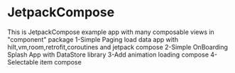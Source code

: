 # JetpackCompose
This is JetpackCompose example app with many composable views in "component" package
1-Simple Paging load data app with hilt,vm,room,retrofit,coroutines and jetpack compose
2-Simple OnBoarding Splash App with DataStore library
3-Add animation loading compose 
4-Selectable item compose

